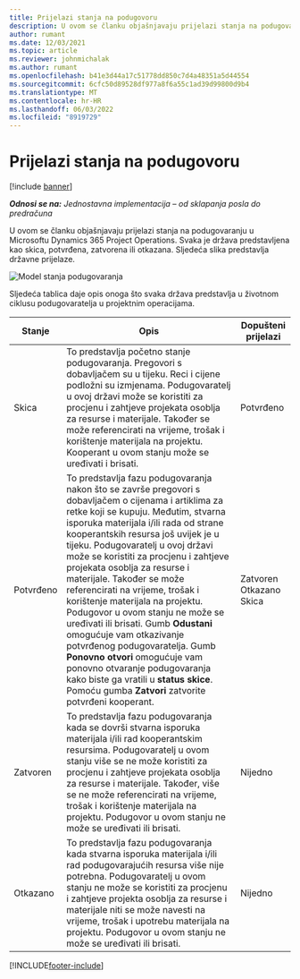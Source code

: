 ```yaml
---
title: Prijelazi stanja na podugovoru
description: U ovom se članku objašnjavaju prijelazi stanja na podugovaranju u Microsoftu Dynamics 365 Project Operations dok se kooperant stvara, izvršava i zatvara.
author: rumant
ms.date: 12/03/2021
ms.topic: article
ms.reviewer: johnmichalak
ms.author: rumant
ms.openlocfilehash: b41e3d44a17c51778dd850c7d4a48351a5d44554
ms.sourcegitcommit: 6cfc50d89528df977a8f6a55c1ad39d99800d9b4
ms.translationtype: MT
ms.contentlocale: hr-HR
ms.lasthandoff: 06/03/2022
ms.locfileid: "8919729"
---
```

# <a name="state-transitions-on-a-subcontract"></a>Prijelazi stanja na podugovoru 

[!include [banner](../../includes/dataverse-preview.md)]

_**Odnosi se na:** Jednostavna implementacija – od sklapanja posla do predračuna_

U ovom se članku objašnjavaju prijelazi stanja na podugovaranju u Microsoftu Dynamics 365 Project Operations. Svaka je država predstavljena kao skica, potvrđena, zatvorena ili otkazana. Sljedeća slika predstavlja državne prijelaze.

![Model stanja podugovaranja](../media/SubconStates.png)  

Sljedeća tablica daje opis onoga što svaka država predstavlja u životnom ciklusu podugovaratelja u projektnim operacijama.

| Stanje | Opis | Dopušteni prijelazi |
| --- | --- | --- |
| Skica | To predstavlja početno stanje podugovaranja. Pregovori s dobavljačem su u tijeku. Reci i cijene podložni su izmjenama. Podugovaratelj u ovoj državi može se koristiti za procjenu i zahtjeve projekata osoblja za resurse i materijale. Također se može referencirati na vrijeme, trošak i korištenje materijala na projektu. Kooperant u ovom stanju može se uređivati i brisati. | Potvrđeno |
| Potvrđeno | To predstavlja fazu podugovaranja nakon što se završe pregovori s dobavljačem o cijenama i artiklima za retke koji se kupuju. Međutim, stvarna isporuka materijala i/ili rada od strane kooperantskih resursa još uvijek je u tijeku. Podugovaratelj u ovoj državi može se koristiti za procjenu i zahtjeve projekata osoblja za resurse i materijale. Također se može referencirati na vrijeme, trošak i korištenje materijala na projektu. Podugovor u ovom stanju ne može se uređivati ili brisati. Gumb **Odustani** omogućuje vam otkazivanje potvrđenog podugovaratelja. Gumb **Ponovno otvori** omogućuje vam ponovno otvaranje podugovaranja kako biste ga vratili u **status skice**. Pomoću gumba **Zatvori** zatvorite potvrđeni kooperant. | Zatvoren <br> Otkazano <br> Skica |
| Zatvoren | To predstavlja fazu podugovaranja kada se dovrši stvarna isporuka materijala i/ili rad kooperantskim resursima. Podugovaratelj u ovom stanju više se ne može koristiti za procjenu i zahtjeve projekata osoblja za resurse i materijale. Također, više se ne može referencirati na vrijeme, trošak i korištenje materijala na projektu. Podugovor u ovom stanju ne može se uređivati ili brisati. | Nijedno |
| Otkazano | To predstavlja fazu podugovaranja kada stvarna isporuka materijala i/ili rad podugovarajućih resursa više nije potrebna. Podugovaratelj u ovom stanju ne može se koristiti za procjenu i zahtjeve projekta osoblja za resurse i materijale niti se može navesti na vrijeme, trošak i upotrebu materijala na projektu. Podugovor u ovom stanju ne može se uređivati ili brisati. | Nijedno |


[!INCLUDE[footer-include](../../includes/footer-banner.md)]
